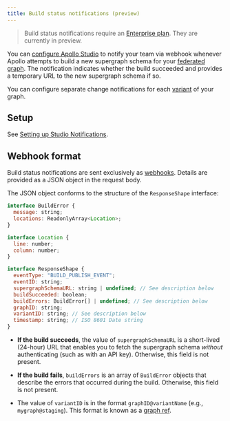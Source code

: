 ```yaml
---
title: Build status notifications (preview)
---
```


> Build status notifications require an [Enterprise plan](https://www.apollographql.com/pricing/). They are currently in preview.

You can [configure Apollo Studio](./notification-setup) to notify your team via webhook whenever Apollo attempts to build a new supergraph schema for your [federated graph](https://www.apollographql.com/docs/federation/). The notification indicates whether the build succeeded and provides a temporary URL to the new supergraph schema if so.

You can configure separate change notifications for each [variant](./org/graphs/#variants) of your graph.

## Setup

See [Setting up Studio Notifications](./notification-setup).

## Webhook format

Build status notifications are sent exclusively as [webhooks](./notification-setup/#custom-webhooks-enterprise-only). Details are provided as a JSON object in the request body.

The JSON object conforms to the structure of the `ResponseShape` interface:

```javascript
interface BuildError {
  message: string;
  locations: ReadonlyArray<Location>;
}

interface Location {
  line: number;
  column: number;
}

interface ResponseShape {
  eventType: "BUILD_PUBLISH_EVENT";
  eventID: string;
  supergraphSchemaURL: string | undefined; // See description below
  buildSucceeded: boolean;
  buildErrors: BuildError[] | undefined; // See description below
  graphID: string;
  variantID: string; // See description below
  timestamp: string; // ISO 8601 Date string
}
```

- **If the build succeeds**, the value of `supergraphSchemaURL` is a short-lived (24-hour) URL that enables you to fetch the supergraph schema _without_ authenticating (such as with an API key). Otherwise, this field is not present.

- **If the build fails**, `buildErrors` is an array of `BuildError` objects that describe the errors that occurred during the build. Otherwise, this field is not present.

- The value of `variantID` is in the format `graphID@variantName` (e.g., `mygraph@staging`). This format is known as a [graph ref](https://www.apollographql.com/docs/rover/conventions/#graph-refs).
